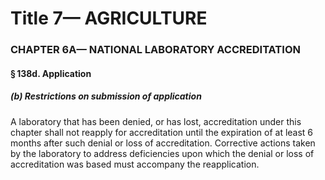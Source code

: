 
# Title 7— AGRICULTURE
### CHAPTER 6A— NATIONAL LABORATORY ACCREDITATION
#### § 138d. Application
##### (b) Restrictions on submission of application

A laboratory that has been denied, or has lost, accreditation under this chapter shall not reapply for accreditation until the expiration of at least 6 months after such denial or loss of accreditation. Corrective actions taken by the laboratory to address deficiencies upon which the denial or loss of accreditation was based must accompany the reapplication.

